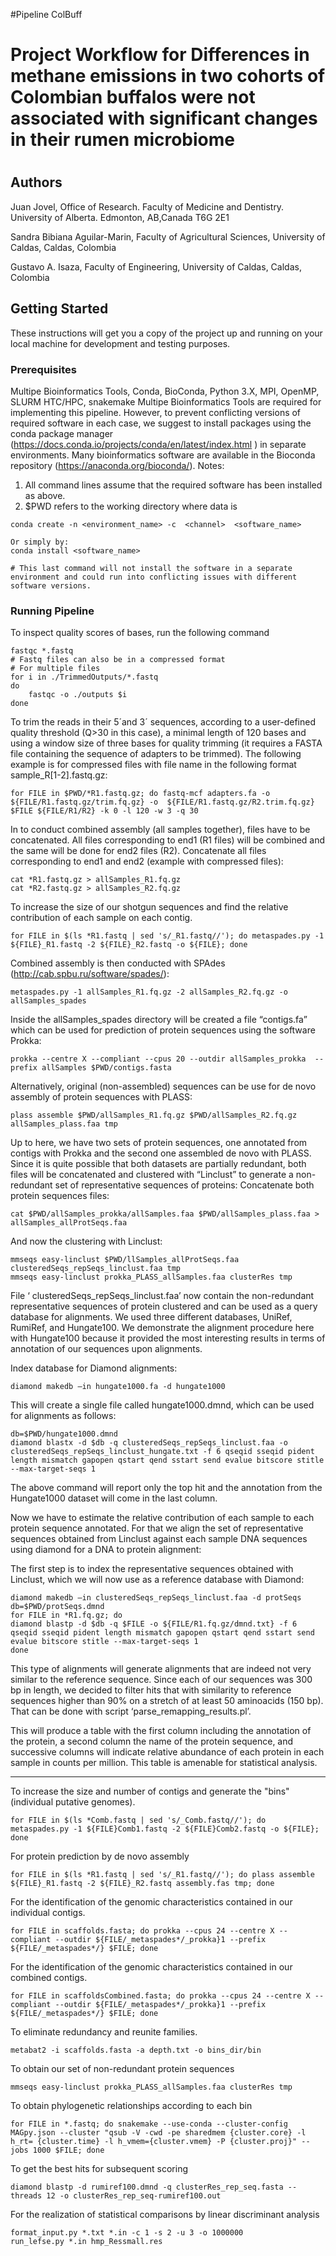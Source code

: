 #Pipeline ColBuff
# Project Workflow for Differences in methane emissions in two cohorts of Colombian buffalos were not associated with significant changes in their rumen microbiome
#
## Authors
Juan Jovel, Office of Research. Faculty of Medicine and Dentistry. University of Alberta. Edmonton, AB,Canada T6G 2E1

Sandra Bibiana Aguilar-Marin, Faculty of Agricultural Sciences, University of Caldas, Caldas, Colombia

Gustavo A. Isaza, Faculty of Engineering, University of Caldas, Caldas, Colombia

 
## Getting Started

These instructions will get you a copy of the project up and running on your local machine for development and testing purposes.

### Prerequisites

Multipe Bioinformatics Tools, Conda, BioConda, Python 3.X, MPI, OpenMP, SLURM HTC/HPC, snakemake
Multipe Bioinformatics Tools are required for implementing this pipeline. However, to prevent conflicting versions of required software in each case, we suggest to install packages using the conda package manager (https://docs.conda.io/projects/conda/en/latest/index.html ) in separate environments. Many bioinformatics software are available in the Bioconda repository (https://anaconda.org/bioconda/).
Notes:
1. All command lines assume that the required software has been installed as above.
2. $PWD refers to the working directory where data is

```
conda create -n <environment_name> -c  <channel>  <software_name>
 
Or simply by:
conda install <software_name>

# This last command will not install the software in a separate environment and could run into conflicting issues with different software versions.
```

### Running Pipeline

To inspect quality scores of bases, run the following command

```
fastqc *.fastq
# Fastq files can also be in a compressed format
# For multiple files
for i in ./TrimmedOutputs/*.fastq
do
	fastqc -o ./outputs $i 
done
```

To trim the reads in their 5´and 3´ sequences, according to a user-defined quality threshold (Q>30 in this case), a minimal length of 120 bases and using a window size of three bases for quality trimming (it requires a FASTA file containing the sequence of adapters to be trimmed). The following example is for compressed files with file name in the following format sample_R[1-2].fastq.gz:

```
for FILE in $PWD/*R1.fastq.gz; do fastq-mcf adapters.fa -o ${FILE/R1.fastq.gz/trim.fq.gz} -o  ${FILE/R1.fastq.gz/R2.trim.fq.gz} $FILE ${FILE/R1/R2} -k 0 -l 120 -w 3 -q 30
```
In to conduct combined assembly (all samples together), files have to be concatenated. All files corresponding to end1 (R1 files) will be combined and the same will be done for end2 files (R2).
Concatenate all files corresponding to end1 and end2 (example with compressed files):
```
cat *R1.fastq.gz > allSamples_R1.fq.gz
cat *R2.fastq.gz > allSamples_R2.fq.gz
```
To increase the size of our shotgun sequences and find the relative contribution of each sample on each contig.
```
for FILE in $(ls *R1.fastq | sed 's/_R1.fastq//'); do metaspades.py -1 ${FILE}_R1.fastq -2 ${FILE}_R2.fastq -o ${FILE}; done
```
Combined assembly is then conducted with SPAdes (http://cab.spbu.ru/software/spades/):
```
metaspades.py -1 allSamples_R1.fq.gz -2 allSamples_R2.fq.gz -o allSamples_spades
```
Inside the allSamples_spades directory will be created a file “contigs.fa” which can be used for prediction of protein sequences using the software Prokka:
```
prokka --centre X --compliant --cpus 20 --outdir allSamples_prokka  --prefix allSamples $PWD/contigs.fasta
```
Alternatively, original (non-assembled) sequences can be use for de novo assembly of protein sequences with PLASS:
```
plass assemble $PWD/allSamples_R1.fq.gz $PWD/allSamples_R2.fq.gz allSamples_plass.faa tmp
```
Up to here, we have two sets of protein sequences, one annotated from contigs with Prokka and the second one assembled de novo with PLASS.  Since it is quite possible that both datasets are partially redundant, both files will be concatenated and clustered with “Linclust” to generate a non-redundant set of representative sequences of proteins:
Concatenate both protein sequences files:
```
cat $PWD/allSamples_prokka/allSamples.faa $PWD/allSamples_plass.faa > allSamples_allProtSeqs.faa
```
And now the clustering with Linclust:
```
mmseqs easy-linclust $PWD/llSamples_allProtSeqs.faa clusteredSeqs_repSeqs_linclust.faa tmp
mmseqs easy-linclust prokka_PLASS_allSamples.faa clusterRes tmp
```
File ‘ clusteredSeqs_repSeqs_linclust.faa’ now contain the non-redundant representative sequences of protein clustered and can be used as a query database for alignments.
We used three different databases, UniRef, RumiRef, and Hungate100. We demonstrate the alignment procedure here with Hungate100 because it provided the most interesting results in terms of annotation of our sequences upon alignments.

Index database for Diamond alignments:
```
diamond makedb –in hungate1000.fa -d hungate1000
```
This will create a single file called hungate1000.dmnd, which can be used for alignments as follows:
```
db=$PWD/hungate1000.dmnd
diamond blastx -d $db -q clusteredSeqs_repSeqs_linclust.faa -o clusteredSeqs_repSeqs_linclust_hungate.txt -f 6 qseqid sseqid pident length mismatch gapopen qstart qend sstart send evalue bitscore stitle --max-target-seqs 1
```
The above command will report only the top hit and the annotation from the Hungate1000 dataset will come in the last column.

Now we have to estimate the relative contribution of each sample to each protein sequence annotated. For that we align the set of representative sequences obtained from Linclust against each sample DNA sequences using diamond for a DNA to protein alignment:

The first step is to index the representative sequences obtained with Linclust, which we will now use as a reference database with Diamond:
```
diamond makedb –in clusteredSeqs_repSeqs_linclust.faa -d protSeqs
db=$PWD/protSeqs.dmnd
for FILE in *R1.fq.gz; do
diamond blastp -d $db -q $FILE -o ${FILE/R1.fq.gz/dmnd.txt} -f 6 qseqid sseqid pident length mismatch gapopen qstart qend sstart send evalue bitscore stitle --max-target-seqs 1
done
```
This type of alignments will generate alignments that are indeed not very similar to the reference sequence.  Since each of our sequences was 300 bp in length, we decided to filter hits that with similarity to reference sequences higher than 90% on a stretch of at least 50 aminoacids (150 bp). That can be done with script ‘parse_remapping_results.pl’. 

This will produce a table with the first column including the annotation of the protein, a second column the name of the protein sequence, and successive columns will indicate relative abundance of each protein in each sample in counts per million. This table is amenable for statistical analysis.


----------------
To increase the size and number of contigs and generate the "bins" (individual putative genomes).
```
for FILE in $(ls *Comb.fastq | sed 's/_Comb.fastq//'); do metaspades.py -1 ${FILE}Comb1.fastq -2 ${FILE}Comb2.fastq -o ${FILE}; done
```

For protein prediction by de novo assembly
```
for FILE in $(ls *R1.fastq | sed 's/_R1.fastq//'); do plass assemble ${FILE}_R1.fastq -2 ${FILE}_R2.fastq assembly.fas tmp; done
```
For the identification of the genomic characteristics contained in our individual contigs.
```
for FILE in scaffolds.fasta; do prokka --cpus 24 --centre X --compliant --outdir ${FILE/_metaspades*/_prokka}1 --prefix ${FILE/_metaspades*/} $FILE; done
```
For the identification of the genomic characteristics contained in our combined contigs.
```
for FILE in scaffoldsCombined.fasta; do prokka --cpus 24 --centre X --compliant --outdir ${FILE/_metaspades*/_prokka}1 --prefix ${FILE/_metaspades*/} $FILE; done
```
To eliminate redundancy and reunite families.
```
metabat2 -i scaffolds.fasta -a depth.txt -o bins_dir/bin
```
To obtain our set of non-redundant protein sequences
```
mmseqs easy-linclust prokka_PLASS_allSamples.faa clusterRes tmp
```
To obtain phylogenetic relationships according to each bin
```
for FILE in *.fastq; do snakemake --use-conda --cluster-config MAGpy.json --cluster "qsub -V -cwd -pe sharedmem {cluster.core} -l h_rt= {cluster.time} -l h_vmem={cluster.vmem} -P {cluster.proj}" --jobs 1000 $FILE; done
```
To get the best hits for subsequent scoring
```
diamond blastp -d rumiref100.dmnd -q clusterRes_rep_seq.fasta --threads 12 -o clusterRes_rep_seq-rumiref100.out
```
For the realization of statistical comparisons by linear discriminant analysis
```
format_input.py *.txt *.in -c 1 -s 2 -u 3 -o 1000000
run_lefse.py *.in hmp_Ressmall.res
```
